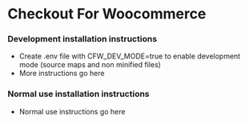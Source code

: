 # Checkout For Woocommerce

### Development installation instructions

* Create .env file with CFW_DEV_MODE=true to enable development mode (source maps and non minified files)
* More instructions go here

### Normal use installation instructions

* Normal use instructions go here